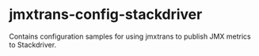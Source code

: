 jmxtrans-config-stackdriver
===========================

Contains configuration samples for using jmxtrans to publish JMX metrics to Stackdriver.
